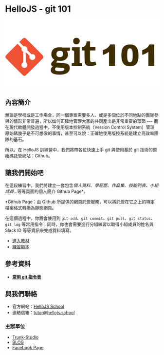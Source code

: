 # HelloJS - git 101

![](./img/git-101.png)

## 內容簡介
無論是學校或是工作場合，同一個專案需要多人、或是多個位於不同地點的團隊參與的情形非常普遍，所以如何正確地管理大家的共同產出是非常重要的環節 --- 而在現代軟體開發過程中，不使用版本控制系統（Version Control System）管理原始碼幾乎是不可想像的事情，甚至可以說：正確地使用版控系統是建立高效率團隊的基石。

所以，在 HelloJS 訓練營中，我們將帶各位快速上手 git 與使用基於 git 技術的原始碼託管網站：Github。

## 讓我們開始吧
在這段練習中，我們將建立一套包含*個人資料*、*學經歷*、*作品集*、*技能列表*、*小組成員*...等等頁面的個人簡介 Github Page*。

*Github Page：由 Github 所提供的網頁託管服務，可以將託管在它之上的特定檔案格式轉換為靜態網頁。

在這個過程中，你將會使用到 `git add`、`git commit`、`git pull`、`git status`、`git log` 等常用指令；同時，你也會需要進行分組練習以取得小組成員的姓名與 Slack ID 等等資訊來完成資料填寫。

- [進入教材](./SUMMARY.md)
- [練習範本](./sample/index.md)

## 參考資料
- #### [常用 git 指令表](./cheat-sheet.md)

## 與我們聯絡
- 官方網站：[HelloJS School](https://hellojs.school)
- 連絡信箱：[tutor@hellojs.school](mailto:tutor@hellojs.school)

### 主辦單位
- [Trunk-Studio](https://trunk-studio.com)
- [BLOG](https://trunk-studio.com/blog)
- [Facebook Page](https://www.facebook.com/trunk.studio.tw/)
